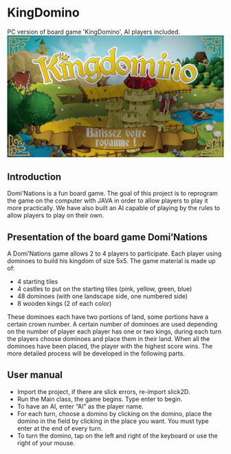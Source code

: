# KingDomino
PC version of board game 'KingDomino', AI players included.
![main](main.jpg)
## Introduction
Domi'Nations is a fun board game.
The goal of this project is to reprogram the game on the computer with JAVA in order to allow
players to play it more practically.
We have also built an AI capable of playing by the rules to allow
players to play on their own.

## Presentation of the board game Domi’Nations

A Domi’Nations game allows 2 to 4 players to participate. Each player using
dominoes to build his kingdom of size 5x5.
The game material is made up of:
* 4 starting tiles
* 4 castles to put on the starting tiles (pink, yellow, green, blue)
* 48 dominoes (with one landscape side, one numbered side)
* 8 wooden kings (2 of each color)

These dominoes each have two portions of land, some portions have a certain
crown number.
A certain number of dominoes are used depending on the number of player each player has
one or two kings, during each turn the players choose dominoes and place them in
their land. When all the dominoes have been placed, the player with the highest score wins.
The more detailed process will be developed in the following parts.

## User manual
* Import the project, if there are slick errors, re-import slick2D.
* Run the Main class, the game begins. Type enter to begin.
* To have an AI, enter “AI” as the player name.
* For each turn, choose a domino by clicking on the domino, place the domino
in the field by clicking in the place you want. You must type enter at the end of
every turn.
* To turn the domino, tap on the left and right of the keyboard or use the
right of your mouse.
